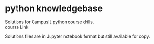 # python knowledgebase

Solutions for CampusIL python course drills.  
[course Link](https://courses.campus.gov.il/courses/course-v1:CS+GOV_CS_selfpy101+1_2022/course/)  

Solutions files are in Jupyter notebook format but still available for copy.


